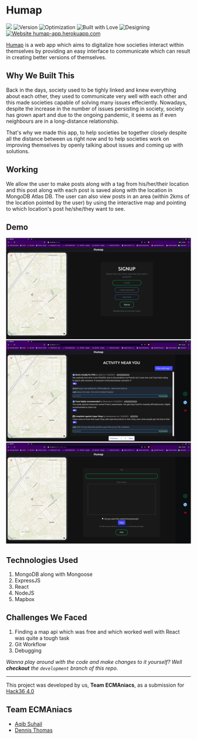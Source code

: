 # Humap
<a href="https://hack36.com"><img src="http://bit.ly/BuiltAtHack36" height=20px></a>
![Version](https://img.shields.io/badge/version-1.69-brightgreen.svg)
![Optimization](https://img.shields.io/badge/optimised-0%25-critical.svg)
![Built with Love](https://img.shields.io/badge/built%20with-love-important.svg)
![Designing](https://img.shields.io/badge/designed%20in-ms%20paint-blueviolet.svg)
[![Website humap-app.herokuapp.com](https://img.shields.io/website-up-down-green-red/https/humap-app.herokuapp.com.svg)](https://humap-app.herokuapp.com/)

[Humap](https://humap-app.herokuapp.com/) is a web app which aims to digitalize how societies interact within themselves by providing an easy interface to communicate which can result in creating better versions of themselves.

## Why We Built This
Back in the days, society used to be tighly linked and knew everything about each other, they used to communicate very well with each other and this made societies
capable of solving many issues effeciently. Nowadays, despite the increase in the number of issues persisting in society, society has grown apart and due to the ongoing pandemic, it seems as if even neighbours are in a long-distance relationship.

That's why we made this app, to help societies be together closely despite all the distance between us right now and to help societies work on improving themselves by openly talking about issues and coming up with solutions.

## Working
We allow the user to make posts along with a tag from his/her/their location and this post along with each post is saved along with the location in MongoDB Atlas DB. The user can also view posts in an area (within 2kms of the location pointed by the user) by using the interactive map and pointing to which location's post he/she/they want to see.

## Demo
![Sign Up](./demo/signup.png)
![Feed](./demo/feed.png)
![Create Post](./demo/createpost.png)

## Technologies Used
1. MongoDB along with Mongoose
2. ExpressJS
3. React
4. NodeJS
5. Mapbox

## Challenges We Faced
1. Finding a map api which was free and which worked well with React was quite a tough task
2. Git Workflow
3. Debugging  

*Wanna play around with the code and make changes to it yourself? Well **checkout** the `development` branch of this repo.*

---

This project was developed by us, **Team ECMAniacs**, as a submission for [Hack36 4.0](https://www.hack36.com/)

## Team ECMAniacs
- [Aqib Suhail](https://github.com/geeqib23)
- [Dennis Thomas](https://github.com/DNA5769)